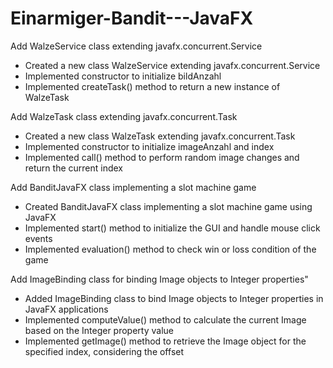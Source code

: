 # Einarmiger-Bandit---JavaFX

Add WalzeService class extending javafx.concurrent.Service
- Created a new class WalzeService extending javafx.concurrent.Service
- Implemented constructor to initialize bildAnzahl
- Implemented createTask() method to return a new instance of WalzeTask


Add WalzeTask class extending javafx.concurrent.Task
- Created a new class WalzeTask extending javafx.concurrent.Task
- Implemented constructor to initialize imageAnzahl and index
- Implemented call() method to perform random image changes and return the current index


Add BanditJavaFX class implementing a slot machine game
- Created BanditJavaFX class implementing a slot machine game using JavaFX
- Implemented start() method to initialize the GUI and handle mouse click events
- Implemented evaluation() method to check win or loss condition of the game


Add ImageBinding class for binding Image objects to Integer properties"
- Added ImageBinding class to bind Image objects to Integer properties in JavaFX applications
- Implemented computeValue() method to calculate the current Image based on the Integer property value
- Implemented getImage() method to retrieve the Image object for the specified index, considering the offset
